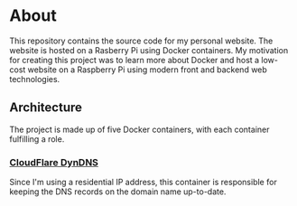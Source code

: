 # About

This repository contains the source code for my personal website. The website is hosted on a Rasberry Pi using Docker containers. My motivation for creating this project was to learn more about Docker and host a low-cost website on a Raspberry Pi using modern front and backend web technologies.

## Architecture

The project is made up of five Docker containers, with each container fulfilling a role.

### [CloudFlare DynDNS](https://hub.docker.com/r/oznu/cloudflare-ddns)

Since I'm using a residential IP address, this container is responsible for keeping the DNS records on the domain name up-to-date.
